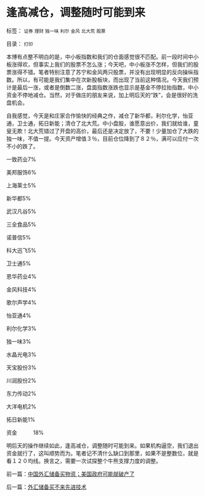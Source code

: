 # 逢高减仓，调整随时可能到来

标签： `证券` `理财` `独一味` `利尔` `金风` `北大荒` `股票` 

目录： `打印`

本博有点整不明白的是，中小板指数和我们的仓面感觉很不匹配。前一段时间中小板涨得欢，但事实上我们的股票不怎么涨；今天吧，中小板涨不怎样，但我们的股票涨得不错。笔者特别注意了苏宁和金风两只股票，并没有出现明显的反向操纵指数。所以，有可能是我们集中在次新股板块，而出现了当前这种情况。今天我们预计是最后一涨，或者是倒数二涨，盘面指数涨跌也显示是基金不停拉抬指数，中小资金不停地减仓。当然，对于做庄的朋友来说，加上明后天的“跌”，会是很好的洗盘机会。



自我感觉，今天是和庄家合作愉快的经典之作，减仓了新华都，利尔化学，怡亚通，卫士通，拓日新能；清仓了北大荒。中小盘股，谁愿意出价，我们就给谁，童叟无欺！北大荒错过了开盘的高价，最后还是决定放了，不要！少量加仓了大跌的独一味，不值一提。今天资产增值３％，目前仓位降到了８２％，满可以应付一次不小的跌了。

一致药业7%

美邦服饰6%

上海莱士5%

新华都5%

武汉凡谷5%

三全食品5%

诺普信5%

科大迅飞5%

卫士通5%

恩华药业4%

金风科技4%

歌尔声学4%

怡亚通4%

利尔化学3%

独一味3%

水晶光电3%

天宝股份3%

川润股份2%

东力传动2%

大洋电机2%

拓日新能1%

资金　　　18%



明后天的操作继续如此，逢高减仓，调整随时可能到来。如果机构逼空，我们退出资金就行了，这叫顺势而为。笔者记不清什么缺口到那里，如果不是整数位，就是看１２０均线。换言之，需要一次试探整个牛熊支撑力度的调整。

前一篇：[中国外汇储备买物资；美国政府可能就破产了](../../../2009/2/16/中国外汇储备买物资；美国政府可能就破产了.md)

后一篇：[外汇储备买不来先进技术](../../../2009/2/17/外汇储备买不来先进技术.md)